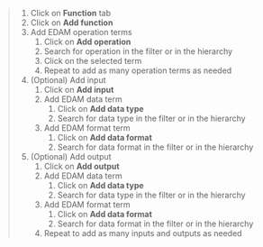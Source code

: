 >    1. Click on **Function** tab
>    2. Click on **Add function**
>    3. Add EDAM operation terms
>       1. Click on **Add operation** 
>       2. Search for operation in the filter or in the hierarchy
>       3. Click on the selected term
>       4. Repeat to add as many operation terms as needed
>    4. (Optional) Add input
>       1. Click on **Add input** 
>       2. Add EDAM data term
>          1. Click on **Add data type**
>          2. Search for data type in the filter or in the hierarchy
>       3. Add EDAM format term
>          1. Click on **Add data format**
>          2. Search for data format in the filter or in the hierarchy
>    5. (Optional) Add output
>       1. Click on **Add output** 
>       2. Add EDAM data term
>          1. Click on **Add data type**
>          2. Search for data type in the filter or in the hierarchy
>       3. Add EDAM format term
>          1. Click on **Add data format**
>          2. Search for data format in the filter or in the hierarchy
>       6. Repeat to add as many inputs and outputs as needed